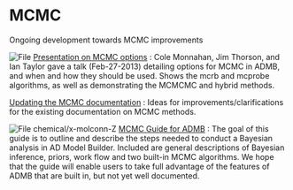 #  MCMC

Ongoing development towards MCMC improvements

![File][1] [Presentation on MCMC options][2]
:  Cole Monnahan, Jim Thorson, and Ian Taylor gave a talk (Feb-27-2013) detailing options for MCMC in ADMB, and when and how they should be used. Shows the mcrb and mcprobe algorithms, as well as demonstrating the MCMCMC and hybrid methods.

[Updating the MCMC documentation][3]
:  Ideas for improvements/clarifications for the existing documentation on MCMC methods.

![File chemical/x-molconn-Z][1] [MCMC Guide for ADMB][4]
:  The goal of this guide is to outline and describe the steps needed to conduct a Bayesian analysis in AD Model Builder. Included are general descriptions of Bayesian inference, priors, work flow and two built-in MCMC algorithms. We hope that the guide will enable users to take full advantage of the features of ADMB that are built in, but not yet well documented.



[1]: http://www.admb-project.org/pdf.png
[2]: mcmc/presentation-on-mcmc-options.md
[3]: mcmc/updating-the-mcmc-documentation.md
[4]: mcmc/mcmc-guide-for-admb.md
